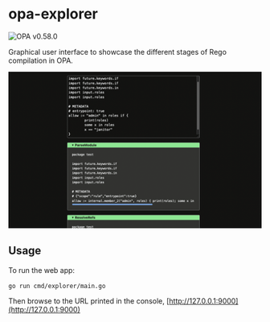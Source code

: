 # opa-explorer

![OPA v0.58.0](https://openpolicyagent.org/badge/v0.58.0)

Graphical user interface to showcase the different stages of Rego compilation in OPA.

![screenshot](/assets/screenshot.png?raw=true "OPA explorer")

## Usage

To run the web app:

```shell
go run cmd/explorer/main.go
```

Then browse to the URL printed in the console, [http://127.0.0.1:9000](http://127.0.0.1:9000)

